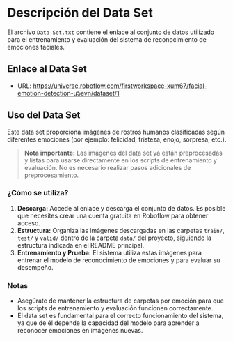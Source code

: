 # Descripción del Data Set

El archivo `Data Set.txt` contiene el enlace al conjunto de datos utilizado para el entrenamiento y evaluación del sistema de reconocimiento de emociones faciales.

## Enlace al Data Set

- URL: https://universe.roboflow.com/firstworkspace-xum67/facial-emotion-detection-u5evn/dataset/1

## Uso del Data Set

Este data set proporciona imágenes de rostros humanos clasificadas según diferentes emociones (por ejemplo: felicidad, tristeza, enojo, sorpresa, etc.).

> **Nota importante:** Las imágenes del data set ya están preprocesadas y listas para usarse directamente en los scripts de entrenamiento y evaluación. No es necesario realizar pasos adicionales de preprocesamiento.

### ¿Cómo se utiliza?

1. **Descarga:** Accede al enlace y descarga el conjunto de datos. Es posible que necesites crear una cuenta gratuita en Roboflow para obtener acceso.
2. **Estructura:** Organiza las imágenes descargadas en las carpetas `train/`, `test/` y `valid/` dentro de la carpeta `data/` del proyecto, siguiendo la estructura indicada en el README principal.
3. **Entrenamiento y Prueba:** El sistema utiliza estas imágenes para entrenar el modelo de reconocimiento de emociones y para evaluar su desempeño.


### Notas

- Asegúrate de mantener la estructura de carpetas por emoción para que los scripts de entrenamiento y evaluación funcionen correctamente.
- El data set es fundamental para el correcto funcionamiento del sistema, ya que de él depende la capacidad del modelo para aprender a reconocer emociones en imágenes nuevas.
